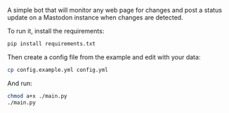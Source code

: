 A simple bot that will monitor any web page for changes and post a status update on a Mastodon instance when changes are detected.

To run it, install the requirements:

```sh
pip install requirements.txt
```

Then create a config file from the example and edit with your data:

```sh
cp config.example.yml config.yml
```

And run:

```sh
chmod a+x ./main.py
./main.py
```